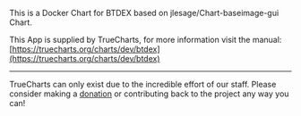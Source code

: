 This is a Docker Chart for BTDEX based on jlesage/Chart-baseimage-gui Chart.

This App is supplied by TrueCharts, for more information visit the manual: [https://truecharts.org/charts/dev/btdex](https://truecharts.org/charts/dev/btdex)

---

TrueCharts can only exist due to the incredible effort of our staff.
Please consider making a [donation](https://truecharts.org/sponsor) or contributing back to the project any way you can!
